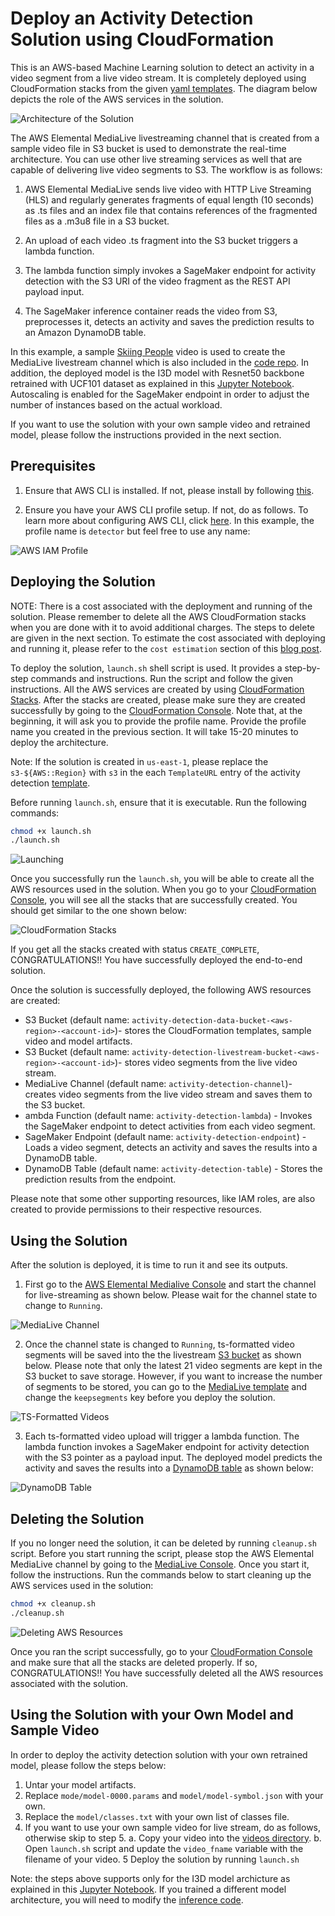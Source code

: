 # Deploy an Activity Detection Solution using CloudFormation

This is an AWS-based Machine Learning solution to detect an activity in a video segment from a live video stream. It is completely deployed using CloudFormation stacks from the given [yaml templates](./cloud_formation). The diagram below depicts the role of the AWS services in the solution.

![Architecture of the Solution](images/architecture.png)

The AWS Elemental MediaLive livestreaming channel that is created from a sample video file in S3 bucket is used to demonstrate the real-time architecture. You can use other live streaming services as well that are capable of delivering live video segments to S3. The workflow is as follows:

1. AWS Elemental MediaLive sends live video with HTTP Live Streaming (HLS) and regularly generates fragments of equal length (10 seconds) as .ts files and an index file that contains references of the fragmented files as a .m3u8 file in a S3 bucket.

2. An upload of each video .ts fragment into the S3 bucket triggers a lambda function.

3. The lambda function simply invokes a SageMaker endpoint for activity detection with the S3 URI of the video fragment as the REST API payload input.

4. The SageMaker inference container reads the video from S3, preprocesses it, detects an activity and saves the prediction results to an Amazon DynamoDB table.

In this example, a sample [Skiing People](https://www.pexels.com/video/people-skiing-857074/) video is used to create the MediaLive livestream channel which is also included in the [code repo](../videos/PeopleSkiing.mp4). In addition, the deployed model is the I3D model with Resnet50 backbone retrained with UCF101 dataset as explained in this [Jupyter Notebook](../development/SM-transferlearning-UCF101-Inference.ipynb). Autoscaling is enabled for the SageMaker endpoint in order to adjust the number of instances based on the actual workload.

If you want to use the solution with your own sample video and retrained model, please follow the instructions provided in the next section.

## Prerequisites

1. Ensure that AWS CLI is installed. If not, please install by following [this](https://docs.aws.amazon.com/cli/latest/userguide/cli-chap-install.html).

2. Ensure you have your AWS CLI profile setup. If not, do as follows. To learn more about configuring AWS CLI, click [here](https://docs.aws.amazon.com/cli/latest/userguide/cli-chap-configure.html). In this example, the profile name is `detector` but feel free to use any name:

![AWS IAM Profile](images/profile.png)

## Deploying the Solution

NOTE: There is a cost associated with the deployment and running of the solution. Please remember to delete all the AWS CloudFormation stacks when you are done with it to avoid additional charges. The steps to delete are given in the next section. To estimate the cost associated with deploying and running it, please refer to the `cost estimation` section of this [blog post](#).

To deploy the solution, `launch.sh` shell script is used. It provides a step-by-step commands and instructions. Run the script and follow the given instructions. All the AWS services are created by using [CloudFormation Stacks](https://console.aws.amazon.com/cloudformation/). After the stacks are created, please make sure they are created successfully by going to the [CloudFormation Console](https://console.aws.amazon.com/cloudformation/). Note that, at the beginning, it will ask you to provide the profile name. Provide the profile name you created in the previous section. It will take 15-20 minutes to deploy the architecture.

Note: If the solution is created in `us-east-1`, please replace the `s3-${AWS::Region}` with `s3` in the each `TemplateURL` entry of the activity detection [template](./cloud_formation/cfn_activity_detection.yaml).

Before running `launch.sh`, ensure that it is executable. Run the following commands:

```bash
chmod +x launch.sh
./launch.sh
```

![Launching](images/launch.png)

Once you successfully run the `launch.sh`, you will be able to create all the AWS resources used in the solution. When you go to your [CloudFormation Console](https://console.aws.amazon.com/cloudformation/), you will see all the stacks that are successfully created. You should get similar to the one shown below:

![CloudFormation Stacks](images/stacks.png)

If you get all the stacks created with status `CREATE_COMPLETE`, CONGRATULATIONS!! You have successfully deployed the end-to-end solution.

Once the solution is successfully deployed, the following AWS resources are created:

* S3 Bucket (default name: `activity-detection-data-bucket-<aws-region>-<account-id>`)- stores the CloudFormation templates, sample video and model artifacts.
* S3 Bucket (default name: `activity-detection-livestream-bucket-<aws-region>-<account-id>`)- stores video segments from the live video stream.
* MediaLive Channel (default name: `activity-detection-channel`)- creates video segments from the live video stream and saves them to the S3 bucket.
* ambda Function (default name: `activity-detection-lambda`) - Invokes the SageMaker endpoint to detect activities from each video segment.
* SageMaker Endpoint (default name: `activity-detection-endpoint`) - Loads a video segment, detects an activity and saves the results into a DynamoDB table.
* DynamoDB Table (default name: `activity-detection-table`) - Stores the prediction results from the endpoint.

Please note that some other supporting resources, like IAM roles, are also created to provide permissions to their respective resources.

## Using the Solution

After the solution is deployed, it is time to run it and see its outputs.

1. First go to the [AWS Elemental Medialive Console](https://console.aws.amazon.com/medialive/) and start the channel for live-streaming as shown below. Please wait for the channel state to change to `Running`.

![MediaLive Channel](images/medialive.png)

2. Once the channel state is changed to `Running`, ts-formatted video segments will be saved into the the livestream [S3 bucket](https://console.aws.amazon.com/s3/) as shown below. Please note that only the latest 21 video segments are kept in the S3 bucket to save storage. However, if you want to increase the number of segments to be stored, you can go to the [MediaLive template](./cloud_formation/cfn_medialive.yaml) and change the `keepsegments` key before you deploy the solution.

![TS-Formatted Videos](images/s3_ts.png)

3. Each ts-formatted video upload will trigger a lambda function. The lambda function invokes a SageMaker endpoint for activity detection with the S3 pointer as a payload input. The deployed model predicts the activity and saves the results into a [DynamoDB table](https://console.aws.amazon.com/dynamodb/) as shown below:

![DynamoDB Table](images/dynamodb.png)

## Deleting the Solution

If you no longer need the solution, it can be deleted by running `cleanup.sh` script. Before you start running the script, please stop the AWS Elemental MediaLive channel by going to the [MediaLive Console](https://console.aws.amazon.com/medialive/). Once you start it, follow the instructions. Run the commands below to start cleaning up the AWS services used in the solution:

```bash
chmod +x cleanup.sh
./cleanup.sh
```

![Deleting AWS Resources](images/cleanup.png)

Once you ran the script successfully, go to your [CloudFormation Console](https://console.aws.amazon.com/cloudformation/) and make sure that all the stacks are deleted properly. If so, CONGRATULATIONS!! You have successfully deleted all the AWS resources associated with the solution.

## Using the Solution with your Own Model and Sample Video

In order to deploy the activity detection solution with your own retrained model, please follow the steps below:

1. Untar your model artifacts.
2. Replace `mode/model-0000.params` and `model/model-symbol.json` with your own.
3. Replace the `model/classes.txt` with your own list of classes file.
4. If you want to use your own sample video for live stream, do as follows, otherwise skip to step 5.
    a. Copy your video into the [videos directory](../videos).
    b. Open `launch.sh` script and update the `video_fname` variable with the filename of your video. 
5 Deploy the solution by running `launch.sh`

Note: the steps above supports only for the I3D model archicture as explained in this [Jupyter Notebook](../development/SM-transferlearning-UCF101-Inference.ipynb). If you trained a different model architecture, you will need to modify the [inference code](model/code/inference.py).